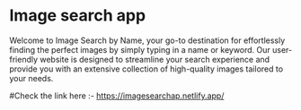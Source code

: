 # Image search app
Welcome to Image Search by Name, your go-to destination for effortlessly finding the perfect images by simply typing in a name or keyword. Our user-friendly website is designed to streamline your search experience and provide you with an extensive collection of high-quality images tailored to your needs.

#Check the link here :- https://imagesearchap.netlify.app/
